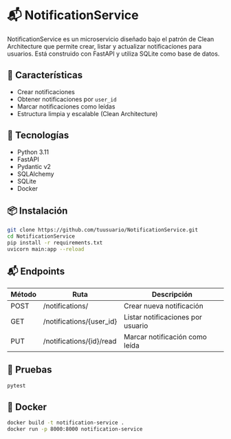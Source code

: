 # 📬 NotificationService

NotificationService es un microservicio diseñado bajo el patrón de Clean Architecture que permite crear, listar y actualizar notificaciones para usuarios. Está construido con FastAPI y utiliza SQLite como base de datos.

## 🚀 Características

- Crear notificaciones
- Obtener notificaciones por `user_id`
- Marcar notificaciones como leídas
- Estructura limpia y escalable (Clean Architecture)

## 🧱 Tecnologías

- Python 3.11
- FastAPI
- Pydantic v2
- SQLAlchemy
- SQLite
- Docker

## 📦 Instalación

```bash
git clone https://github.com/tuusuario/NotificationService.git
cd NotificationService
pip install -r requirements.txt
uvicorn main:app --reload
```

## 📬 Endpoints

| Método | Ruta                    | Descripción                   |
|--------|-------------------------|-------------------------------|
| POST   | /notifications/         | Crear nueva notificación      |
| GET    | /notifications/{user_id}| Listar notificaciones por usuario |
| PUT    | /notifications/{id}/read | Marcar notificación como leída |

## 🧪 Pruebas

```bash
pytest
```

## 🐳 Docker

```bash
docker build -t notification-service .
docker run -p 8000:8000 notification-service
```